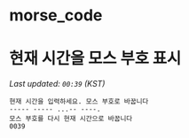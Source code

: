 # morse_code
# 현재 시간을 모스 부호 표시
<!-- MORSE_TIME_START -->
_Last updated: `00:39` (KST)_

```
현재 시간을 입력하세요. 모스 부호로 바꿉니다
----- ----- ...-- ----.
모스 부호를 다시 현재 시간으로 바꿉니다
0039
```
<!-- MORSE_TIME_END -->
